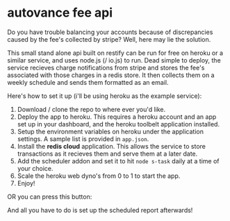 # autovance fee api

Do you have trouble balancing your accounts because of discrepancies caused by the fee's collected by stripe? Well, here may lie the solution.

This small stand alone api built on restify can be run for free on heroku or a similar service, and uses node.js (/ io.js) to run. Dead simple to deploy, the service recieves charge notifications from stripe and stores the fee's associated with those charges in a redis store. It then collects them on a weekly schedule and sends them formatted as an email.

Here's how to set it up (i'll be using heroku as the example service):

1) Download / clone the repo to where ever you'd like.
2) Deploy the app to heroku. This requires a heroku account and an app set up in your dashboard, and the heroku toolbelt application installed.
3) Setup the environment variables on heroku under the application settings. A sample list is provided in `app.json`.
4) Install the __redis cloud__ application. This allows the service to store transactions as it recieves them and serve them at a later date.
5) Add the scheduler addon and set it to hit `node s-task` daily at a time of your choice.
6) Scale the heroku web dyno's from 0 to 1 to start the app.
7) Enjoy!

OR you can press this button:

And all you have to do is set up the scheduled report afterwards!


